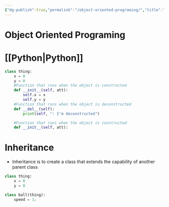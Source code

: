 ```yaml
---
{"dg-publish":true,"permalink":"/object-oriented-programing/","title":"Object Oriented Programing"}
---
```


# Object Oriented Programing

# [[Python\|Python]]
```python
class thing:
	x = 0
	y = 0
	#Function that runs when the object is constructed
	def __init__(self, att):
		self.x = x
		self.y = y
	#Function that runs when the object is deconstructed
	def __del__(self):
		print(self, ": I'm deconstructed")

	#Function that runs when the object is constructed
	def __init__(self, att):
```

# Inheritance
- Inheritance is to create a class that extends the capability of another parent class
```python
class thing:
	x = 0
	y = 0

class ball(thing):
	speed = 1;
```